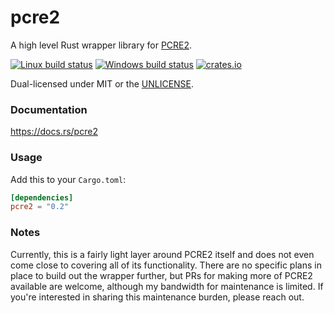 pcre2
=====
A high level Rust wrapper library for [PCRE2](https://www.pcre.org/).

[![Linux build status](https://api.travis-ci.org/BurntSushi/rust-pcre2.svg)](https://travis-ci.org/BurntSushi/rust-pcre2)
[![Windows build status](https://ci.appveyor.com/api/projects/status/github/BurntSushi/rust-pcre2?svg=true)](https://ci.appveyor.com/project/BurntSushi/rust-pcre2)
[![crates.io](https://img.shields.io/crates/v/pcre2.svg)](https://crates.io/crates/pcre2)

Dual-licensed under MIT or the [UNLICENSE](https://unlicense.org/).


### Documentation

https://docs.rs/pcre2


### Usage

Add this to your `Cargo.toml`:

```toml
[dependencies]
pcre2 = "0.2"
```


### Notes

Currently, this is a fairly light layer around PCRE2 itself and does not even
come close to covering all of its functionality. There are no specific plans
in place to build out the wrapper further, but PRs for making more of PCRE2
available are welcome, although my bandwidth for maintenance is limited. If
you're interested in sharing this maintenance burden, please reach out.

